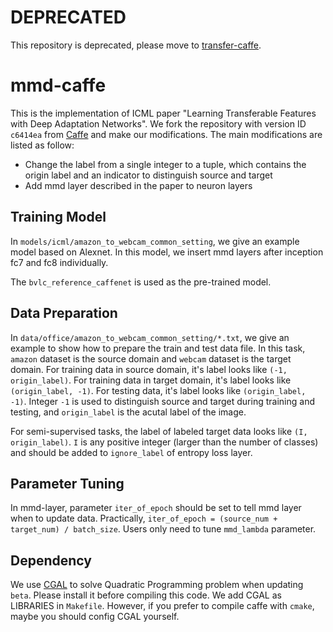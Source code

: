 # DEPRECATED
This repository is deprecated, please move to [transfer-caffe](https://github.com/zhuhan1236/transfer-caffe).

# mmd-caffe

This is the implementation of ICML paper "Learning Transferable Features with Deep Adaptation Networks". We fork the repository with version ID `c6414ea` from [Caffe](https://github.com/BVLC/caffe) and make our modifications. The main modifications are listed as follow:

- Change the label from a single integer to a tuple, which contains the origin label and an indicator to distinguish source and target
- Add mmd layer described in the paper to neuron layers

Training Model
---------------

In `models/icml/amazon_to_webcam_common_setting`, we give an example model based on Alexnet. In this model, we insert mmd layers  after inception fc7 and fc8 individually.

The `bvlc_reference_caffenet` is used as the pre-trained model.

Data Preparation
---------------
In `data/office/amazon_to_webcam_common_setting/*.txt`, we give an example to show how to prepare the train and test data file. In this task, `amazon` dataset is the source domain and `webcam` dataset is the target domain. For training data in source domain, it's label looks like `(-1, origin_label)`. For training data in target domain, it's label looks like `(origin_label, -1)`. For testing data, it's label looks like `(origin_label, -1)`. Integer `-1` is used to distinguish source and target during training and testing, and `origin_label` is the acutal label of the image.

For semi-supervised tasks, the label of labeled target data looks like `(I, origin_label)`. `I` is any positive integer (larger than the number of classes) and should be added to `ignore_label` of entropy loss layer.

Parameter Tuning
---------------
In mmd-layer, parameter `iter_of_epoch` should be set to tell mmd layer when to update data. Practically, `iter_of_epoch = (source_num + target_num) / batch_size`. Users only need to tune `mmd_lambda` parameter.

Dependency
---------------
We use [CGAL](http://www.cgal.org) to solve Quadratic Programming problem when updating `beta`. Please install it before compiling this code. We add CGAL as LIBRARIES in `Makefile`. However, if you prefer to compile caffe with `cmake`, maybe you should config CGAL yourself.
